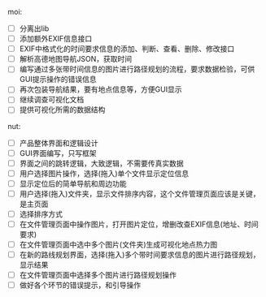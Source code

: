 moi:
- [ ] 分离出lib
- [ ] 添加额外EXIF信息接口
- [ ] EXIF中格式化的时间要求信息的添加、判断、查看、删除、修改接口
- [ ] 解析高德地图导航JSON，获取时间
- [ ] 编写通过多张带时间信息的图片进行路径规划的流程，要求数据检验，可供GUI提示操作的错误信息
- [ ] 再次包装导航结果，要有地点信息等，方便GUI显示
- [ ] 继续调查可视化文档
- [ ] 提供可视化所需的数据结构

nut:
- [ ] 产品整体界面和逻辑设计
- [ ] GUI界面编写，只写框架
- [ ] 界面之间的跳转逻辑，大致逻辑，不需要传真实数据
- [ ] 用户选择图片操作，选择(拖入)单个文件显示定位信息
- [ ] 显示定位后的简单导航和周边功能
- [ ] 用户选择(拖入)文件夹，显示文件排序内容，这个文件管理页面应该是关键，是主页面
- [ ] 选择排序方式
- [ ] 在文件管理页面中操作图片，打开图片定位，增删改查EXIF信息(地址、时间要求)
- [ ] 在文件管理页面中选中多个图片(文件夹)生成可视化地点热力图
- [ ] 在新的路线规划界面，选择(拖入)多个带时间要求信息的图片进行路径规划，显示结果
- [ ] 在文件管理页面中选择多个图片进行路径规划操作
- [ ] 做好各个环节的错误提示，和引导操作